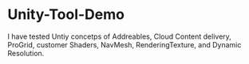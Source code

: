 # Unity-Tool-Demo
I have tested Untiy concetps of Addreables, Cloud Content delivery, ProGrid, customer Shaders, NavMesh, RenderingTexture, and Dynamic Resolution.
